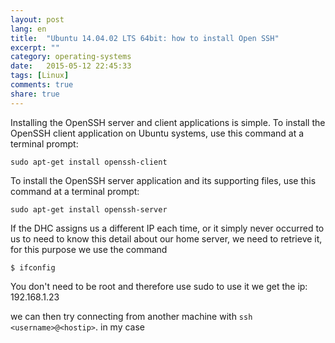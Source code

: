 ```yaml
---
layout: post
lang: en
title:  "Ubuntu 14.04.02 LTS 64bit: how to install Open SSH"
excerpt: ""
category: operating-systems
date:   2015-05-12 22:45:33
tags: [Linux]
comments: true
share: true
---
```


Installing the OpenSSH server and client applications is simple. To install the OpenSSH client application on Ubuntu systems, use this command at a terminal prompt:

```
sudo apt-get install openssh-client
```

To install the OpenSSH server application and its supporting files, use this command at a terminal prompt:

```
sudo apt-get install openssh-server
```

If the DHC assigns us a different IP each time, or it simply never occurred to us to need to know this detail about our home server, we need to retrieve it, for this purpose we use the command

```
$ ifconfig 
```

You don't need to be root and therefore use sudo to use it
we get the ip: 192.168.1.23

we can then try connecting from another machine with `ssh <username>@<hostip>`.
in my case
